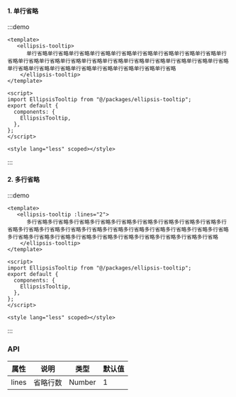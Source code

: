 #### 1. 单行省略

:::demo 

```vue
<template>
   <ellipsis-tooltip>
      单行省略单行省略单行省略单行省略单行省略单行省略单行省略单行省略单行省略单行省略单行省略单行省略单行省略单行省略单行省略单行省略单行省略单行省略单行省略单行省略单行省略单行省略单行省略单行省略单行省略单行省略单行省略单行省略
    </ellipsis-tooltip>
</template>

<script>
import EllipsisTooltip from "@/packages/ellipsis-tooltip";
export default {
  components: {
    EllipsisTooltip,
  },
};
</script>

<style lang="less" scoped></style>
```

:::

#### 2. 多行省略

:::demo 

```vue
<template>
   <ellipsis-tooltip :lines="2">
      多行省略多行省略多行省略多行省略多行省略多行省略多行省略多行省略多行省略多行省略多行省略多行省略多行省略多行省略多行省略多行省略多行省略多行省略多行省略多行省略多行省略多行省略多行省略多行省略多行省略多行省略多行省略多行省略多行省略多行省略
    </ellipsis-tooltip>
</template>

<script>
import EllipsisTooltip from "@/packages/ellipsis-tooltip";
export default {
  components: {
    EllipsisTooltip,
  },
};
</script>

<style lang="less" scoped></style>
```

:::

### API

| 属性       | 说明           | 类型   | 默认值 |
| ---------- | -------------- | ------------ |------ |
| lines | 省略行数 | Number | 1 |
